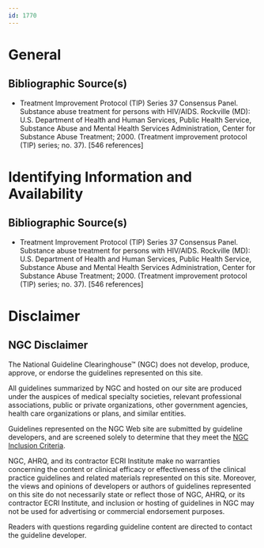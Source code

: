 ```yaml
---
id: 1770
---
```


# General

## Bibliographic Source(s)

- Treatment Improvement Protocol (TIP) Series 37 Consensus Panel. Substance abuse treatment for persons with HIV/AIDS. Rockville (MD): U.S. Department of Health and Human Services, Public Health Service, Substance Abuse and Mental Health Services Administration, Center for Substance Abuse Treatment; 2000. (Treatment improvement protocol (TIP) series; no. 37). [546 references]

# Identifying Information and Availability

## Bibliographic Source(s)

- Treatment Improvement Protocol (TIP) Series 37 Consensus Panel. Substance abuse treatment for persons with HIV/AIDS. Rockville (MD): U.S. Department of Health and Human Services, Public Health Service, Substance Abuse and Mental Health Services Administration, Center for Substance Abuse Treatment; 2000. (Treatment improvement protocol (TIP) series; no. 37). [546 references]

# Disclaimer

## NGC Disclaimer

The National Guideline Clearinghouse™ (NGC) does not develop, produce, approve, or endorse the guidelines represented on this site.

All guidelines summarized by NGC and hosted on our site are produced under the auspices of medical specialty societies, relevant professional associations, public or private organizations, other government agencies, health care organizations or plans, and similar entities.

Guidelines represented on the NGC Web site are submitted by guideline developers, and are screened solely to determine that they meet the [NGC Inclusion Criteria](/help-and-about/summaries/inclusion-criteria).

NGC, AHRQ, and its contractor ECRI Institute make no warranties concerning the content or clinical efficacy or effectiveness of the clinical practice guidelines and related materials represented on this site. Moreover, the views and opinions of developers or authors of guidelines represented on this site do not necessarily state or reflect those of NGC, AHRQ, or its contractor ECRI Institute, and inclusion or hosting of guidelines in NGC may not be used for advertising or commercial endorsement purposes.

Readers with questions regarding guideline content are directed to contact the guideline developer.

